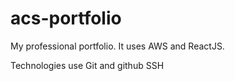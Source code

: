 # acs-portfolio
My professional portfolio. It uses AWS and ReactJS.

Technologies use Git and github
SSH
